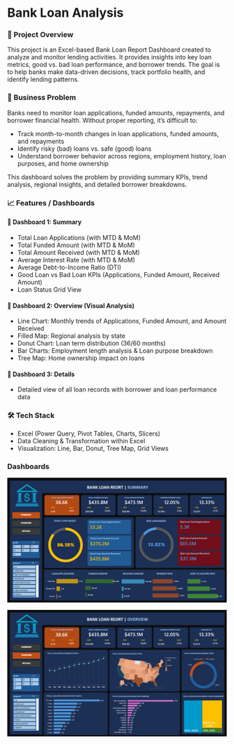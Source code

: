 # Bank Loan Analysis

### 📌 Project Overview
This project is an Excel-based Bank Loan Report Dashboard created to analyze and monitor lending activities. It provides insights into key loan metrics, good vs. bad loan performance, and borrower trends. The goal is to help banks make data-driven decisions, track portfolio health, and identify lending patterns.

### 🚀 Business Problem
Banks need to monitor loan applications, funded amounts, repayments, and borrower financial health. Without proper reporting, it’s difficult to:
- Track month-to-month changes in loan applications, funded amounts, and repayments
- Identify risky (bad) loans vs. safe (good) loans
- Understand borrower behavior across regions, employment history, loan purposes, and home ownership
  
This dashboard solves the problem by providing summary KPIs, trend analysis, regional insights, and detailed borrower breakdowns.

### 📈 Features / Dashboards
#### 🔹 Dashboard 1: Summary
- Total Loan Applications (with MTD & MoM)
- Total Funded Amount (with MTD & MoM)
- Total Amount Received (with MTD & MoM)
- Average Interest Rate (with MTD & MoM)
- Average Debt-to-Income Ratio (DTI)
- Good Loan vs Bad Loan KPIs (Applications, Funded Amount, Received Amount)
- Loan Status Grid View

#### 🔹 Dashboard 2: Overview (Visual Analysis)
- Line Chart: Monthly trends of Applications, Funded Amount, and Amount Received
- Filled Map: Regional analysis by state
- Donut Chart: Loan term distribution (36/60 months)
- Bar Charts: Employment length analysis & Loan purpose breakdown
- Tree Map: Home ownership impact on loans

#### 🔹 Dashboard 3: Details
- Detailed view of all loan records with borrower and loan performance data

### 🛠️ Tech Stack
- Excel (Power Query, Pivot Tables, Charts, Slicers)
- Data Cleaning & Transformation within Excel
- Visualization: Line, Bar, Donut, Tree Map, Grid Views

### Dashboards
![Dashboard Preview](./Summary%20Dashboard.png)

![Dashboard Preview](./Overview%20Dashboard.png)
